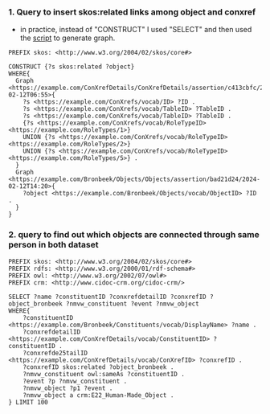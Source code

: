 ### 1. Query to insert skos:related links among object and conxref

- in practice, instead of "CONSTRUCT" I used "SELECT" and then used the [script](insert_links_conxrefs_to_objects.ipynb) to generate graph.

```SPARQL
PREFIX skos: <http://www.w3.org/2004/02/skos/core#>

CONSTRUCT {?s skos:related ?object}
WHERE{
  Graph <https://example.com/ConXrefDetails/ConXrefDetails/assertion/c413cbfc/2024-02-12T06:55>{
    ?s <https://example.com/ConXrefs/vocab/ID> ?ID .
    ?s <https://example.com/ConXrefs/vocab/TableID> ?TableID .
    ?s <https://example.com/ConXrefs/vocab/TableID> ?TableID .
    {?s <https://example.com/ConXrefs/vocab/RoleTypeID> <https://example.com/RoleTypes/1>}
    UNION {?s <https://example.com/ConXrefs/vocab/RoleTypeID> <https://example.com/RoleTypes/2>} 
    UNION {?s <https://example.com/ConXrefs/vocab/RoleTypeID> <https://example.com/RoleTypes/5>} .
  }
  Graph <https://example.com/Bronbeek/Objects/Objects/assertion/bad21d24/2024-02-12T14:20>{
    ?object <https://example.com/Bronbeek/Objects/vocab/ObjectID> ?ID .
  }
}
```

### 2. query to find out which objects are connected through same person in both dataset

```SPARQL
PREFIX skos: <http://www.w3.org/2004/02/skos/core#>
PREFIX rdfs: <http://www.w3.org/2000/01/rdf-schema#>
PREFIX owl: <http://www.w3.org/2002/07/owl#>
PREFIX crm: <http://www.cidoc-crm.org/cidoc-crm/>

SELECT ?name ?constituentID ?conxrefdetailID ?conxrefID ?object_bronbeek ?nmvw_constituent ?event ?nmvw_object
WHERE{
    ?constituentID <https://example.com/Bronbeek/Constituents/vocab/DisplayName> ?name .
    ?conxrefdetailID <https://example.com/ConXrefDetails/vocab/ConstituentID> ?constituentID .
    ?conxrefde25tailID <https://example.com/ConXrefDetails/vocab/ConXrefID> ?conxrefID .
  	?conxrefID skos:related ?object_bronbeek .
  	?nmvw_constituent owl:sameAs ?constituentID .
  	?event ?p ?nmvw_constituent .
  	?nmvw_object ?p1 ?event .
  	?nmvw_object a crm:E22_Human-Made_Object .
} LIMIT 100

```